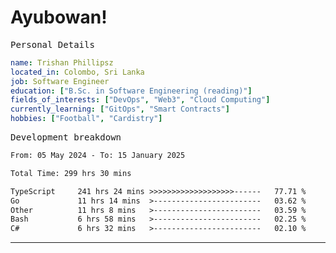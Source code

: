 # Ayubowan!

<samp>Personal Details</samp>

```yaml
name: Trishan Phillipsz
located_in: Colombo, Sri Lanka
job: Software Engineer
education: ["B.Sc. in Software Engineering (reading)"]
fields_of_interests: ["DevOps", "Web3", "Cloud Computing"]
currently_learning: ["GitOps", "Smart Contracts"]
hobbies: ["Football", "Cardistry"]
```

<samp>Development breakdown</samp>

<!--START_SECTION:waka-->

```txt
From: 05 May 2024 - To: 15 January 2025

Total Time: 299 hrs 30 mins

TypeScript     241 hrs 24 mins >>>>>>>>>>>>>>>>>>>------   77.71 %
Go             11 hrs 14 mins  >------------------------   03.62 %
Other          11 hrs 8 mins   >------------------------   03.59 %
Bash           6 hrs 58 mins   >------------------------   02.25 %
C#             6 hrs 32 mins   >------------------------   02.10 %
```

<!--END_SECTION:waka-->

---
